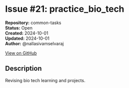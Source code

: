 # Issue #21: practice_bio_tech

**Repository:** common-tasks  
**Status:** Open  
**Created:** 2024-10-01  
**Updated:** 2024-10-01  
**Author:** @nallasivamselvaraj  

[View on GitHub](https://github.com/Simtestlab/common-tasks/issues/21)

## Description

Revising bio tech learning and projects.